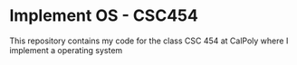 # Implement OS - CSC454
This repository contains my code for the class CSC 454 at CalPoly where I implement a operating system
